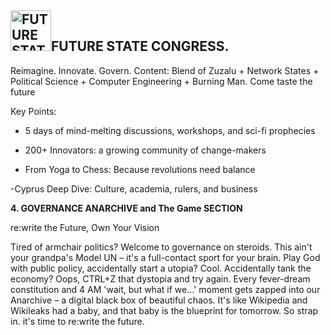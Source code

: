 ## <a href="[Congress](https://congress.futurestate.tv/)"><img src="https://pbs.twimg.com/profile_images/1806609056729022464/MOWKCk7c_400x400.jpg" alt="FUTURE STATE CONGRESS" width="65" /></a>FUTURE STATE CONGRESS.


Reimagine. Innovate. Govern.
Content: Blend of Zuzalu + Network States + Political Science + Computer Engineering + Burning Man. Come taste the future

Key Points:

- 5 days of mind-melting discussions, workshops, and sci-fi prophecies

- 200+ Innovators: a growing community of change-makers

- From Yoga to Chess: Because revolutions need balance

-Cyprus Deep Dive: Culture, academia, rulers, and business


**4. GOVERNANCE ANARCHIVE and The Game SECTION**

re:write the Future, Own Your Vision

Tired of armchair politics? Welcome to governance on steroids. This ain't your grandpa's Model UN – it's a full-contact sport for your brain. Play God with public policy, accidentally start a utopia? Cool. Accidentally tank the economy? Oops, CTRL+Z that dystopia and try again. Every fever-dream constitution and 4 AM 'wait, but what if we...' moment gets zapped into our Anarchive – a digital black box of beautiful chaos. It's like Wikipedia and Wikileaks had a baby, and that baby is the blueprint for tomorrow. So strap in. it's time to re:write the future.
		
